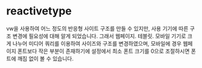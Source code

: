 # reactivetype

vw을 사용하여 어느 정도의 반응형 사이트 구조를 만들 수 있지만, 사용 기기에 따른 구조 변경에 필요성에 대해 알게 되었습니다. 그래서 웹페이지. 테블릿. 모바일 기기로 크게 나누어 미디어 쿼리를 이용하여 사이즈와 구조를 변경하였으며,  모바일에 경우 웹페이지 폰트보다 작은 부분이 존재하기에 설정에서 최소 폰트 크기를 0으로 조절하시면 폰트에 깨짐 없이 볼 수 있습니다. 
